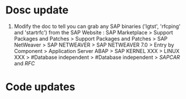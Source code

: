 # Dosc update #
  1. Modify the doc to tell you can grab any SAP binaries ('lgtst', 'rfcping' and 'startrfc') from the SAP Website : SAP Marketplace > Support Packages and Patches > Support Packages and Patches > SAP NetWeaver > SAP NETWEAVER > SAP NETWEAVER 7.0 > Entry by Component > Application Server ABAP > SAP KERNEL XXX > LINUX XXX > #Database independent > #Database independent > _SAPCAR_ and _RFC_


# Code updates #